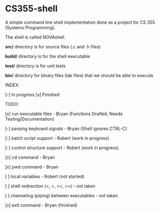 CS355-shell
===========

A simple command line shell implementation done as a project for CS 355 (Systems Programming).

The shell is called NOVAshell.

**src/** directory is for source files (.c and .h files)

**build/** directory is for the shell executable

**test/** directory is for unit tests

**bin/** directory for binary files (lab files) that we should be able to execute

INDEX:

[-] In progress
[x] Finished

TODO:

[x] run executable files - Bryan (Functions Drafted, Needs Testing/Documentation)

[-] passing keyboard signals - Bryan (Shell ignores CTRL-C)

[-] batch script support - Robert (work in progress)

[-] control structure support - Robert (work in progress)

[x] cd command - Bryan

[x] pwd command - Bryan

[ ] local variables - Robert (not started)

[ ] shell redirection (<, >, <<, >>) - not taken

[ ] channeling (piping) between executables - not taken

[x] exit command - Bryan (finished)

